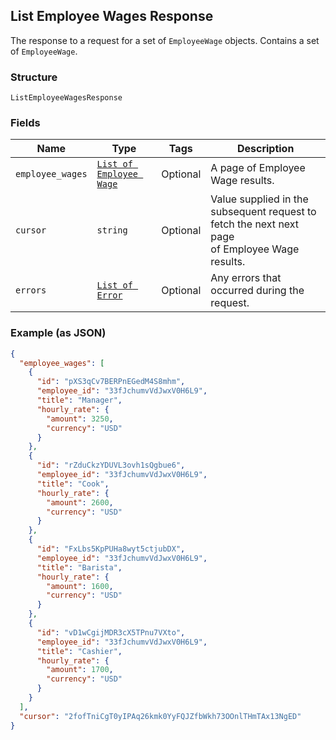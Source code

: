 ## List Employee Wages Response

The response to a request for a set of `EmployeeWage` objects. Contains 
a set of `EmployeeWage`.

### Structure

`ListEmployeeWagesResponse`

### Fields

| Name | Type | Tags | Description |
|  --- | --- | --- | --- |
| `employee_wages` | [`List of Employee Wage`]($m/EmployeeWage) | Optional | A page of Employee Wage results. |
| `cursor` | `string` | Optional | Value supplied in the subsequent request to fetch the next next page<br>of Employee Wage results. |
| `errors` | [`List of Error`](/doc/models/error.md) | Optional | Any errors that occurred during the request. |

### Example (as JSON)

```json
{
  "employee_wages": [
    {
      "id": "pXS3qCv7BERPnEGedM4S8mhm",
      "employee_id": "33fJchumvVdJwxV0H6L9",
      "title": "Manager",
      "hourly_rate": {
        "amount": 3250,
        "currency": "USD"
      }
    },
    {
      "id": "rZduCkzYDUVL3ovh1sQgbue6",
      "employee_id": "33fJchumvVdJwxV0H6L9",
      "title": "Cook",
      "hourly_rate": {
        "amount": 2600,
        "currency": "USD"
      }
    },
    {
      "id": "FxLbs5KpPUHa8wyt5ctjubDX",
      "employee_id": "33fJchumvVdJwxV0H6L9",
      "title": "Barista",
      "hourly_rate": {
        "amount": 1600,
        "currency": "USD"
      }
    },
    {
      "id": "vD1wCgijMDR3cX5TPnu7VXto",
      "employee_id": "33fJchumvVdJwxV0H6L9",
      "title": "Cashier",
      "hourly_rate": {
        "amount": 1700,
        "currency": "USD"
      }
    }
  ],
  "cursor": "2fofTniCgT0yIPAq26kmk0YyFQJZfbWkh73OOnlTHmTAx13NgED"
}
```

